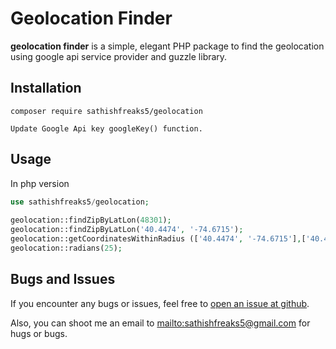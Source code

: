 # Geolocation Finder

**geolocation finder** is a simple, elegant PHP package to find the geolocation using google api service provider and guzzle library.
  
## Installation

```
composer require sathishfreaks5/geolocation
```
```
Update Google Api key googleKey() function.
```

## Usage

In php version

```php
use sathishfreaks5/geolocation;
 
geolocation::findZipByLatLon(48301);
geolocation::findZipByLatLon('40.4474', '-74.6715'); 
geolocation::getCoordinatesWithinRadius (['40.4474', '-74.6715'],['40.4474', '-74.6715'], 25) ;
geolocation::radians(25);
``` 

  
## Bugs and Issues

If you encounter any bugs or issues, feel free to [open an issue at
github](https://github.com/sathishfreaks5/issues).

Also, you can shoot me an email to
<mailto:sathishfreaks5@gmail.com> for hugs or bugs. 
   
